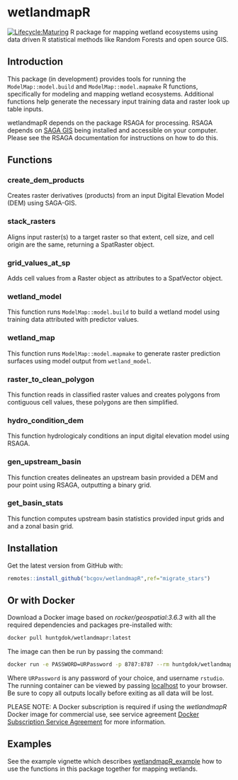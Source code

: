 # wetlandmapR
[![Lifecycle:Maturing](https://img.shields.io/badge/Lifecycle-Maturing-007EC6)](<Redirect-URL>)
R package for mapping wetland ecosystems using data driven R statistical methods like Random Forests and open source GIS.

## Introduction
This package (in development) provides tools for running the `ModelMap::model.build` and `ModelMap::model.mapmake` R functions, specifically for modeling and mapping wetland ecosystems. Additional functions help generate the necessary input training data and raster look up table inputs.


wetlandmapR depends on the package RSAGA for processing. RSAGA depends on [SAGA GIS](http://www.saga-gis.org/en/index.html) being installed and accessible on your computer. Please see the RSAGA documentation for instructions on how to do this.

## Functions
### create_dem_products
Creates raster derivatives (products) from an input Digital Elevation Model (DEM) using SAGA-GIS.

### stack_rasters
Aligns input raster(s) to a target raster so that extent, cell size, and cell origin are the same, returning a SpatRaster object.

### grid_values_at_sp
Adds cell values from a Raster object as attributes to a SpatVector object.

### wetland_model
This function runs `ModelMap::model.build` to build a wetland model using training data attributed with predictor values.

### wetland_map
This function runs `ModelMap::model.mapmake` to generate raster prediction surfaces using model output from `wetland_model`.

### raster_to_clean_polygon
This function reads in classified raster values and creates polygons from contiguous cell values, these polygons are then simplified.

### hydro_condition_dem
This function hydrologicaly conditions an input digital elevation model using RSAGA.

### gen_upstream_basin
This function creates delineates an upstream basin provided a DEM and pour point using RSAGA, outputting a binary grid.

### get_basin_stats
This function computes upstream basin statistics provided input grids and and a zonal basin grid.  

## Installation
Get the latest version from GitHub with:
```r
remotes::install_github("bcgov/wetlandmapR",ref="migrate_stars")
```

## Or with Docker 
Download a Docker image based on *rocker/geospatial:3.6.3* with all the required dependencies and packages pre-installed with:
```bash
docker pull huntgdok/wetlandmapr:latest
```
The image can then be run by passing the command:
```bash
docker run -e PASSWORD=URPassword -p 8787:8787 --rm huntgdok/wetlandmapr:latest 
``` 
Where `URPassword` is any password of your choice, and username `rstudio`. The running container can be viewed by passing [localhost](http://localhost:8787/) to your browser. Be sure to copy all outputs locally before exiting as all data will be lost.  

PLEASE NOTE: A Docker subscription is required if using the *wetlandmapR* Docker image for commercial use, see service agreement [Docker Subscription Service Agreement](https://www.docker.com/legal/docker-subscription-service-agreement?utm_campaign=2021-08-31-business-tier-launch&utm_medium=email&utm_source=mailgun&utm_content=service-agreement) for more information. 

## Examples
See the example vignette which describes [wetlandmapR_example](https://htmlpreview.github.io/?https://github.com/bcgov/wetlandmapR/blob/migrate_stars/vignettes/wetlandmapR_example.html) how to use the functions in this package together for mapping wetlands.

